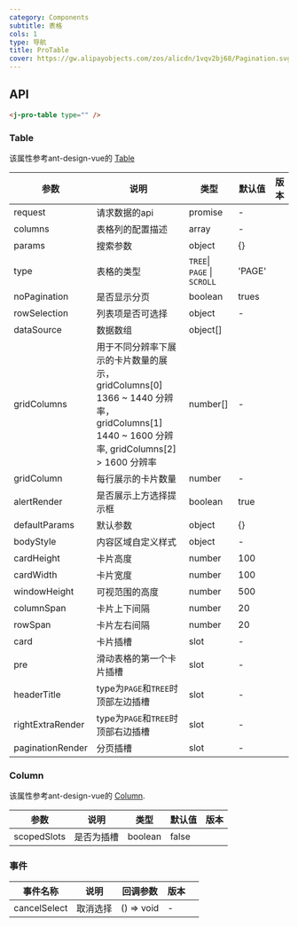 ```yaml
---
category: Components
subtitle: 表格
cols: 1
type: 导航
title: ProTable
cover: https://gw.alipayobjects.com/zos/alicdn/1vqv2bj68/Pagination.svg
---
```


## API

```html
<j-pro-table type="" />
```
### Table

该属性参考ant-design-vue的 [Table](https://www.antdv.com/components/table-cn#Table)

| 参数 | 说明 | 类型 | 默认值 | 版本 |
| --- | --- | --- | --- | --- |
| request | 请求数据的api | promise | - |  |
| columns | 表格列的配置描述 | array | - |  |
| params | 搜索参数 | object | {} |  |
| type | 表格的类型 | `TREE`\| `PAGE` \| `SCROLL` | 'PAGE' |  |
| noPagination | 是否显示分页 | boolean | trues |  |
| rowSelection | 列表项是否可选择 | object | - |  |
| dataSource | 数据数组 | object\[] |  |  |
| gridColumns | 用于不同分辨率下展示的卡片数量的展示，gridColumns\[0] 1366 ~ 1440 分辨率，gridColumns\[1] 1440 ~  1600 分辨率, gridColumns\[2] > 1600 分辨率 | number[] | - |  |
| gridColumn | 每行展示的卡片数量 | number | - |  |
| alertRender | 是否展示上方选择提示框 | boolean | true |  |
| defaultParams | 默认参数 | object | {} |  |
| bodyStyle | 内容区域自定义样式  | object | - |  |
| cardHeight | 卡片高度| number | 100 |  |
| cardWidth | 卡片宽度 | number | 100 |  |
| windowHeight | 可视范围的高度 | number | 500 |  |
| columnSpan | 卡片上下间隔 | number | 20 |  |
| rowSpan | 卡片左右间隔 | number | 20 |  |
| card | 卡片插槽 | slot | - |  |
| pre | 滑动表格的第一个卡片插槽 | slot | - |  |
| headerTitle | type为`PAGE`和`TREE`时顶部左边插槽 | slot | - |  |
| rightExtraRender | type为`PAGE`和`TREE`时顶部右边插槽 | slot | - |  |
| paginationRender | 分页插槽 | slot | - |  |

### Column

该属性参考ant-design-vue的 [Column](https://www.antdv.com/components/table-cn#Column).

| 参数 | 说明 | 类型 | 默认值 | 版本 |
| --- | --- | --- | --- | --- |
| scopedSlots | 是否为插槽 | boolean | false |  |

### 事件

| 事件名称  | 说明           | 回调参数      | 版本 |     |
| --------- | -------------- | ------------- | ---- | --- |
| cancelSelect | 取消选择 | () => void | -    |     |